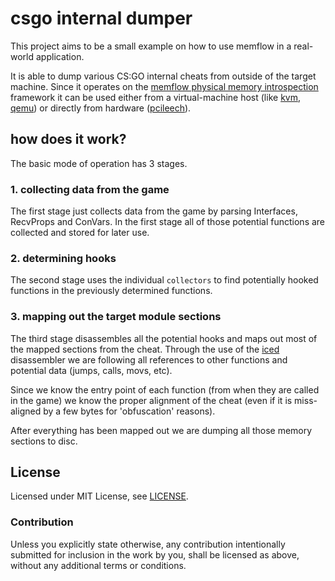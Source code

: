 # csgo internal dumper

This project aims to be a small example on how to use memflow in a real-world application.

It is able to dump various CS:GO internal cheats from outside of the target machine. Since it operates on the [memflow physical memory introspection](https://github.com/memflow/memflow) framework it can be used either from a virtual-machine host (like [kvm](https://github.com/memflow/memflow-kvm), [qemu](https://github.com/memflow/memflow-qemu-procfs)) or directly from hardware ([pcileech](https://github.com/memflow/memflow-pcileech)).

## how does it work?

The basic mode of operation has 3 stages.

### 1. collecting data from the game

The first stage just collects data from the game by parsing Interfaces, RecvProps and ConVars. In the first stage all of those potential functions are collected and stored for later use.

### 2. determining hooks

The second stage uses the individual `collectors` to find potentially hooked functions in the previously determined functions.

### 3. mapping out the target module sections

The third stage disassembles all the potential hooks and maps out most of the mapped sections from the cheat. Through the use of the [iced](https://github.com/0xd4d/iced) disassembler we are following all references to other functions and potential data (jumps, calls, movs, etc).

Since we know the entry point of each function (from when they are called in the game) we know the proper alignment of the cheat (even if it is miss-aligned by a few bytes for 'obfuscation' reasons).

After everything has been mapped out we are dumping all those memory sections to disc.

## License

Licensed under MIT License, see [LICENSE](LICENSE).

### Contribution

Unless you explicitly state otherwise, any contribution intentionally submitted for inclusion in the work by you, shall be licensed as above, without any additional terms or conditions.
